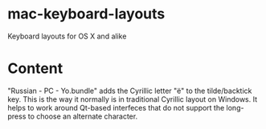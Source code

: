 # mac-keyboard-layouts
Keyboard layouts for OS X and alike

# Content
"Russian - PC - Yo.bundle" adds the Cyrillic letter "ё" to the tilde/backtick key. This is the way it normally is in traditional Cyrillic layout on Windows. It helps to work around Qt-based interfeces that do not support the long-press to choose an alternate character.

